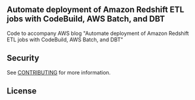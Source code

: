 

## Automate deployment of Amazon Redshift ETL jobs with CodeBuild, AWS Batch, and DBT

Code to accompany AWS blog "Automate deployment of Amazon Redshift ETL jobs with CodeBuild, AWS Batch, and DBT"

## Security

See [CONTRIBUTING](CONTRIBUTING.md#security-issue-notifications) for more information.

## License



